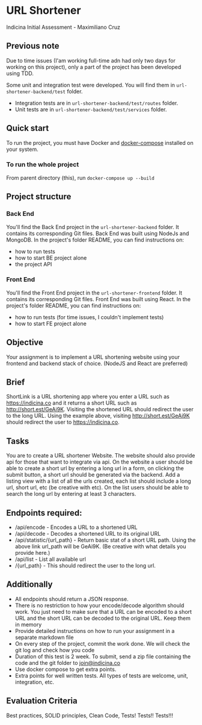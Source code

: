 # URL Shortener
Indicina Initial Assessment - Maximiliano Cruz

## Previous note
Due to time issues (I'am working full-time adn had only two days for working on this project),
only a part of the project has been developed using TDD.

Some unit and integration test were developed. You will find them in `url-shortener-backend/test` folder.

- Integration tests are in `url-shortener-backend/test/routes` folder.
- Unit tests are in `url-shortener-backend/test/services` folder.

## Quick start
To run the project, you must have Docker and [docker-compose](https://docs.docker.com/compose/install/) installed on your system.
### To run the whole project
From parent directory (this), run `docker-compose up --build`

## Project structure
### Back End
You'll find the Back End project in the `url-shortener-backend` folder. It contains its corresponding Git files.
Back End was built using NodeJs and MongoDB. In the project's folder README, you can find instructions on:
- how to run tests
- how to start BE project alone
- the project API

### Front End
You'll find the Front End project in the `url-shortener-frontend` folder. It contains its corresponding Git files.
Front End was built using React.
In the project's folder README, you can find instructions on:
- how to run tests (for time issues, I couldn't implement tests)
- how to start FE project alone

## Objective
Your assignment is to implement a URL shortening website using your frontend and backend
stack of choice. (NodeJS and React are preferred)

## Brief
ShortLink is a URL shortening app where you enter a URL such as https://indicina.co and it
returns a short URL such as http://short.est/GeAi9K. Visiting the shortened URL should redirect
the user to the long URL. Using the example above, visiting http://short.est/GeAi9K should
redirect the user to https://indicina.co.

## Tasks
You are to create a URL shortener Website. The website should also provide api for those that
want to integrate via api.
On the website a user should be able to create a short url by entering a long url in a form, on
clicking the submit button, a short url should be generated via the backend.
Add a listing view with a list of all the urls created, each list should include a long url, short url,
etc (be creative with etc). On the list users should be able to search the long url by entering at
least 3 characters.

## Endpoints required:
- /api/encode - Encodes a URL to a shortened URL
- /api/decode - Decodes a shortened URL to its original URL
- /api/statistic/{url_path} - Return basic stat of a short URL path. Using the above link
url_path will be GeAi9K. (Be creative with what details you provide here.)
- /api/list - List all available url
- /{url_path} - This should redirect the user to the long url.

## Additionally
- All endpoints should return a JSON response.
- There is no restriction to how your encode/decode algorithm should work. You just need
to make sure that a URL can be encoded to a short URL and the short URL can be
decoded to the original URL. Keep them in memory
- Provide detailed instructions on how to run your assignment in a separate markdown file
- On every step of the project, commit the work done. We will check the git log and check
how you code
- Duration of this test is 2 week. To submit, send a zip file containing the code and the git
folder to join@indicina.co
- Use docker compose to get extra points.
- Extra points for well written tests. All types of tests are welcome, unit, integration, etc.

## Evaluation Criteria
Best practices, SOLID principles, Clean Code, Tests! Tests!! Tests!!!
